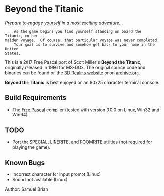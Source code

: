 # Beyond the Titanic

*Prepare to engage yourself in a most exciting adventure...*

```
    As the game begins you find yourself standing on board the Titanic, on her
maiden voyage.  Of course, that particular voyage was never completed!
    Your goal is to survive and somehow get back to your home in the United
States.
```

This is a 2017 Free Pascal port of Scott Miller's **Beyond the Titanic**,
originally released in 1986 for MS-DOS.
The original source code and binaries can be found on the
[3D Realms website](http://legacy.3drealms.com/news/2009/03/several_old_games_released_as_freeware.html)
or on [archive.org](https://archive.org/details/BeyondTitanic_source).

**Beyond the Titanic** is best enjoyed on an 80x25 character terminal console.

## Build Requirements

* The [Free Pascal](http://www.freepascal.org/) compiler (tested with
	version 3.0.0 on Linux, Win32 and Win64).

## TODO

* Port the SPECIAL, LINERITE, and ROOMRITE utilities (not required for playing
	the game).

## Known Bugs

* Incorrect character for input prompt (Linux)
* Sound not available (Linux)


Author: Samuel Brian
